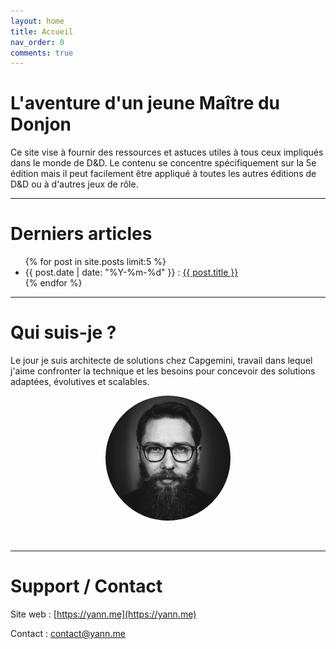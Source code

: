 ```yaml
---
layout: home
title: Accueil
nav_order: 0
comments: true
---
```


# L'aventure d'un jeune Maître du Donjon

Ce site vise à fournir des ressources et astuces utiles à tous ceux impliqués dans le monde de D&D. Le contenu se concentre spécifiquement sur la 5e édition mais il peut facilement être appliqué à toutes les autres éditions de D&D ou à d'autres jeux de rôle.

---


# Derniers articles

<ul>
  {% for post in site.posts limit:5 %}
    <li>
      {{ post.date | date: "%Y-%m-%d" }} : <a href="{{ post.url }}">{{ post.title }}</a>
    </li>
  {% endfor %}
</ul>


---


# Qui suis-je ?

Le jour je suis architecte de solutions chez Capgemini, travail dans lequel j'aime confronter la technique et les besoins pour concevoir des solutions adaptées, évolutives et scalables.

<p align="center"><img src="assets/profil.jpg" width="200" style="border-radius: 50%;" /></p>

<br/>
<hr>

# Support / Contact

Site web : [https://yann.me](https://yann.me)

Contact : contact@yann.me


